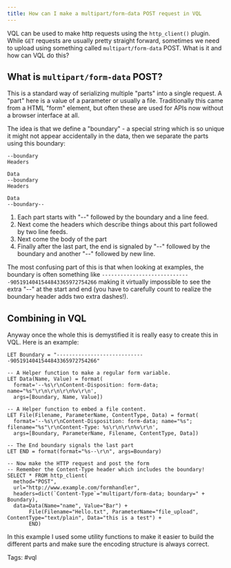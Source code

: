 ```yaml
---
title: How can I make a multipart/form-data POST request in VQL
---
```


VQL can be used to make http requests using the `http_client()`
plugin. While `GET` requests are usually pretty straight forward,
sometimes we need to upload using something called
`multipart/form-data` POST. What is it and how can VQL do this?

## What is `multipart/form-data` POST?

This is a standard way of serializing multiple "parts" into a single
request. A "part" here is a value of a parameter or usually a
file. Traditionally this came from a HTML "form" element, but often
these are used for APIs now without a browser interface at all.

The idea is that we define a "boundary" - a special string which is so
unique it might not appear accidentally in the data, then we separate
the parts using this boundary:

```
--boundary
Headers

Data
--boundary
Headers

Data
--boundary--
```


1. Each part starts with "--" followed by the boundary and a line feed.
2. Next come the headers which describe things about this part
   followed by two line feeds.
3. Next come the body of the part
4. Finally after the last part, the end is signaled by "--" followed
   by the boundary and another "--" followed by new line.


The most confusing part of this is that when looking at examples, the
boundary is often something like
`-----------------------------9051914041544843365972754266` making it
virtually impossible to see the extra "--" at the start and end (you
have to carefully count to realize the boundary header adds two
extra dashes!).

## Combining in VQL

Anyway once the whole this is demystified it is really easy to create
this in VQL. Here is an example:

```vql
LET Boundary = "-----------------------------9051914041544843365972754266"

-- A Helper function to make a regular form variable.
LET Data(Name, Value) = format(
  format='--%s\r\nContent-Disposition: form-data; name="%s"\r\n\r\n\r\n%v\r\n',
  args=[Boundary, Name, Value])

-- A Helper function to embed a file content.
LET File(Filename, ParameterName, ContentType, Data) = format(
  format='--%s\r\nContent-Disposition: form-data; name="%s"; filename="%s"\r\nContent-Type: %s\r\n\r\n%v\r\n',
  args=[Boundary, ParameterName, Filename, ContentType, Data])

-- The End boundary signals the last part
LET END = format(format="%s--\r\n", args=Boundary)

-- Now make the HTTP request and post the form
-- Remember the Content-Type header which includes the boundary!
SELECT * FROM http_client(
  method="POST",
  url="http://www.example.com/formhandler",
  headers=dict(`Content-Type`="multipart/form-data; boundary=" + Boundary),
  data=Data(Name="name", Value="Bar") +
       File(Filename="Hello.txt", ParameterName="file_upload", ContentType="text/plain", Data="this is a test") +
       END)
```

In this example I used some utility functions to make it easier to build the
different parts and make sure the encoding structure is always correct.

Tags: #vql
